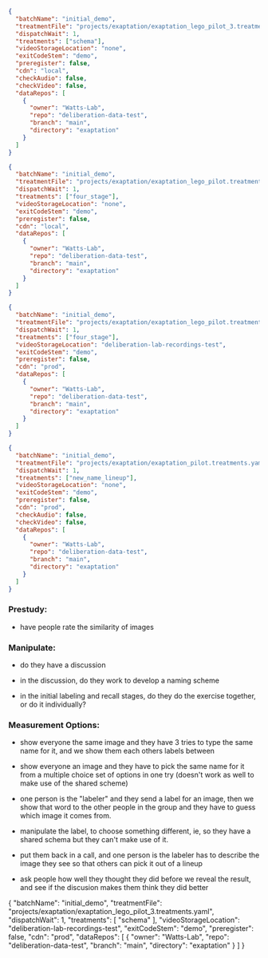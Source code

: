 ```json
{
  "batchName": "initial_demo",
  "treatmentFile": "projects/exaptation/exaptation_lego_pilot_3.treatments.yaml",
  "dispatchWait": 1,
  "treatments": ["schema"],
  "videoStorageLocation": "none",
  "exitCodeStem": "demo",
  "preregister": false,
  "cdn": "local",
  "checkAudio": false,
  "checkVideo": false,
  "dataRepos": [
    {
      "owner": "Watts-Lab",
      "repo": "deliberation-data-test",
      "branch": "main",
      "directory": "exaptation"
    }
  ]
}
```

```json
{
  "batchName": "initial_demo",
  "treatmentFile": "projects/exaptation/exaptation_lego_pilot.treatments.yaml",
  "dispatchWait": 1,
  "treatments": ["four_stage"],
  "videoStorageLocation": "none",
  "exitCodeStem": "demo",
  "preregister": false,
  "cdn": "local",
  "dataRepos": [
    {
      "owner": "Watts-Lab",
      "repo": "deliberation-data-test",
      "branch": "main",
      "directory": "exaptation"
    }
  ]
}
```

```json
{
  "batchName": "initial_demo",
  "treatmentFile": "projects/exaptation/exaptation_lego_pilot.treatments.yaml",
  "dispatchWait": 1,
  "treatments": ["four_stage"],
  "videoStorageLocation": "deliberation-lab-recordings-test",
  "exitCodeStem": "demo",
  "preregister": false,
  "cdn": "prod",
  "dataRepos": [
    {
      "owner": "Watts-Lab",
      "repo": "deliberation-data-test",
      "branch": "main",
      "directory": "exaptation"
    }
  ]
}
```

```json
{
  "batchName": "initial_demo",
  "treatmentFile": "projects/exaptation/exaptation_pilot.treatments.yaml",
  "dispatchWait": 1,
  "treatments": ["new_name_lineup"],
  "videoStorageLocation": "none",
  "exitCodeStem": "demo",
  "preregister": false,
  "cdn": "prod",
  "checkAudio": false,
  "checkVideo": false,
  "dataRepos": [
    {
      "owner": "Watts-Lab",
      "repo": "deliberation-data-test",
      "branch": "main",
      "directory": "exaptation"
    }
  ]
}
```

### Prestudy:

- have people rate the similarity of images

### Manipulate:

- do they have a discussion
- in the discussion, do they work to develop a naming scheme

- in the initial labeling and recall stages, do they do the exercise together, or do it individually?

### Measurement Options:

- show everyone the same image and they have 3 tries to type the same name for it, and we show them each others labels between

- show everyone an image and they have to pick the same name for it from a multiple choice set of options in one try (doesn't work as well to make use of the shared scheme)

- one person is the "labeler" and they send a label for an image, then we show that word to the other people in the group and they have to guess which image it comes from.

- manipulate the label, to choose something different, ie, so they have a shared schema but they can't make use of it.

- put them back in a call, and one person is the labeler has to describe the image they see so that others can pick it out of a lineup

- ask people how well they thought they did before we reveal the result, and see if the discusion makes them think they did better



{
  "batchName": "initial_demo",
  "treatmentFile": "projects/exaptation/exaptation_lego_pilot_3.treatments.yaml",
  "dispatchWait": 1,
  "treatments": [
    "schema"
  ],
  "videoStorageLocation": "deliberation-lab-recordings-test",
  "exitCodeStem": "demo",
  "preregister": false,
  "cdn": "prod",
  "dataRepos": [
    {
      "owner": "Watts-Lab",
      "repo": "deliberation-data-test",
      "branch": "main",
      "directory": "exaptation"
    }
  ]
}
